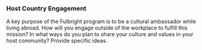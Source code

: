 ### Host Country Engagement

A key purpose of the Fulbright program is to be a cultural ambassador while living abroad. How will you engage outside of the workplace to fulfill this mission? In what ways do you plan to share your culture and values in your host community? Provide specific ideas.